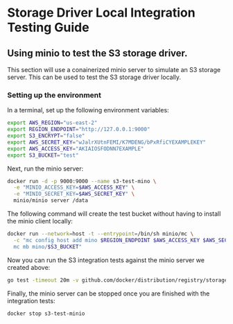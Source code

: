 # Storage Driver Local Integration Testing Guide

## Using minio to test the S3 storage driver.

This section will use a conainerized minio server to simulate an S3 storage
server. This can be used to test the S3 storage driver locally.

### Setting up the environment

In a terminal, set up the following environment variables:

```bash
export AWS_REGION="us-east-2"
export REGION_ENDPOINT="http://127.0.0.1:9000"
export S3_ENCRYPT="false"
export AWS_SECRET_KEY="wJalrXUtnFEMI/K7MDENG/bPxRfiCYEXAMPLEKEY"
export AWS_ACCESS_KEY="AKIAIOSFODNN7EXAMPLE"
export S3_BUCKET="test"
 ```

Next, run the minio server:

```bash
docker run -d -p 9000:9000 --name s3-test-mino \
  -e "MINIO_ACCESS_KEY=$AWS_ACCESS_KEY" \
  -e "MINIO_SECRET_KEY=$AWS_SECRET_KEY" \
  minio/minio server /data
```

The following command will create the test bucket without having to install
the minio client locally:

```bash
docker run --network=host -t --entrypoint=/bin/sh minio/mc \
  -c "mc config host add mino $REGION_ENDPOINT $AWS_ACCESS_KEY $AWS_SECRET_KEY && \
  mc mb mino/$S3_BUCKET"
```

Now you can run the S3 integration tests against the minio server we created above:

```bash
go test -timeout 20m -v github.com/docker/distribution/registry/storage/driver/s3-aws -args -check.v
```

Finally, the minio server can be stopped once you are finished with the
integration tests:

```bash
docker stop s3-test-minio
```
